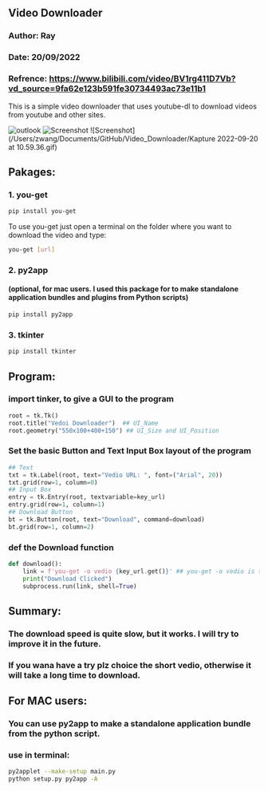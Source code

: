 ## Video Downloader
### Author: Ray
### Date: 20/09/2022
### Refrence: https://www.bilibili.com/video/BV1rg411D7Vb?vd_source=9fa62e123b591fe30734493ac73e11b1


This is a simple video downloader that uses youtube-dl to download videos from youtube and other sites.

![outlook](https://raw.github.com/KyrieRui/Video_Downloader/Video_Downloader/outlook.png)
![Screenshot](/Users/zwang/Documents/GitHub/Video_Downloader/downloading.png)
![Screenshot](/Users/zwang/Documents/GitHub/Video_Downloader/Kapture 2022-09-20 at 10.59.36.gif)

## Pakages:
### 1. you-get
```bash
pip install you-get
```
To use you-get just open a terminal on the folder where you want to download the video and type:
```bash
you-get [url]
```
 
### 2. py2app 
#### (optional, for mac users. I used this package for to make standalone application bundles and plugins from Python scripts)
```bash
pip install py2app
```

### 3. tkinter
```bash
pip install tkinter
```

## Program:

### import tinker, to give a GUI to the program
```python
root = tk.Tk()
root.title("Vedoi Downloader")  ## UI_Name
root.geometry("550x100+400+150") ## UI_Size and UI_Position
```

### Set the basic Button and Text Input Box layout of the program
```python
## Text
txt = tk.Label(root, text="Vedio URL: ", font=("Arial", 20))
txt.grid(row=1, column=0)
## Input Box
entry = tk.Entry(root, textvariable=key_url)
entry.grid(row=1, column=1)
## Download Button
bt = tk.Button(root, text="Download", command=download)
bt.grid(row=1, column=2)
```

### def the Download function
```python
def download():
    link = f'you-get -o vedio {key_url.get()}' ## you-get -o vedio is the download path
    print("Download Clicked")
    subprocess.run(link, shell=True)
```

## Summary:
### The download speed is quite slow, but it works. I will try to improve it in the future.
### If you wana have a try plz choice the short vedio, otherwise it will take a long time to download.

## For MAC users:
### You can use py2app to make a standalone application bundle from the python script.
### use in terminal:
```bash
py2applet --make-setup main.py 
python setup.py py2app -A
```


